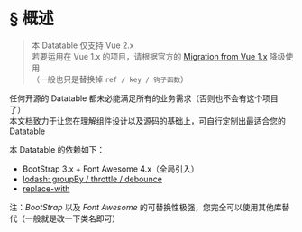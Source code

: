# § 概述

> 本 Datatable 仅支持 Vue 2.x  
> 若要运用在 Vue 1.x 的项目，请根据官方的 [Migration from Vue 1.x](https://vuejs.org/v2/guide/migration.html) 降级使用  
> （一般也只是替换掉 `ref / key / 钩子函数`）

任何开源的 Datatable 都未必能满足所有的业务需求（否则也不会有这个项目了）  
本文档致力于让您在理解组件设计以及源码的基础上，可自行定制出最适合您的 Datatable 

本 Datatable 的依赖如下：

* BootStrap 3.x + Font Awesome 4.x（全局引入）
* [lodash: groupBy / throttle / debounce](https://lodash.com/docs)
* [replace-with](https://github.com/kenberkeley/replace-with)

注：*BootStrap* 以及 *Font Awesome* 的可替换性极强，您完全可以使用其他库替代（一般就是改一下类名即可）
